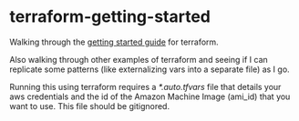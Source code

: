 # terraform-getting-started

Walking through the [getting started guide](https://www.terraform.io/intro/getting-started/install.html) for terraform.

Also walking through other examples of terraform and seeing if I can replicate some patterns (like externalizing vars into a separate file) as I go.

Running this using terraform requires a _*.auto.tfvars_ file that details your aws credentials and the id of the Amazon Machine Image (ami_id) that you want to use.
This file should be gitignored.
